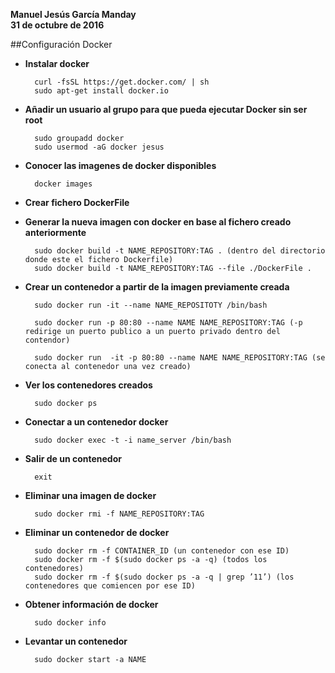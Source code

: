 **Manuel Jesús García Manday**   	
**31 de octubre de 2016**


##Configuración Docker


- **Instalar docker**

		curl -fsSL https://get.docker.com/ | sh
		sudo apt-get install docker.io

- **Añadir un usuario al grupo para que pueda ejecutar Docker sin ser root**

		sudo groupadd docker
		sudo usermod -aG docker jesus

- **Conocer las imagenes de docker disponibles**
		
		docker images

- **Crear fichero DockerFile**

- **Generar la nueva imagen con docker en base al fichero creado anteriormente**

		sudo docker build -t NAME_REPOSITORY:TAG . (dentro del directorio donde este el fichero Dockerfile)
		sudo docker build -t NAME_REPOSITORY:TAG --file ./DockerFile .

- **Crear un contenedor a partir de la imagen previamente creada**

		sudo docker run -it --name NAME_REPOSITOTY /bin/bash

		sudo docker run -p 80:80 --name NAME NAME_REPOSITORY:TAG (-p redirige un puerto publico a un puerto privado dentro del contendor)

		sudo docker run  -it -p 80:80 --name NAME NAME_REPOSITORY:TAG (se conecta al contenedor una vez creado)

- **Ver los contenedores creados**

		sudo docker ps
	
- **Conectar a un contenedor docker**
		
		sudo docker exec -t -i name_server /bin/bash

- **Salir de un contenedor** 
		
		exit

- **Eliminar una imagen de docker**
		
		sudo docker rmi -f NAME_REPOSITORY:TAG	
- **Eliminar un contenedor de docker**

		sudo docker rm -f CONTAINER_ID (un contenedor con ese ID)
		sudo docker rm -f $(sudo docker ps -a -q) (todos los contenedores)
		sudo docker rm -f $(sudo docker ps -a -q | grep ’11’) (los contenedores que comiencen por ese ID)

- **Obtener información de docker**

		sudo docker info

- **Levantar un contenedor**

		sudo docker start -a NAME